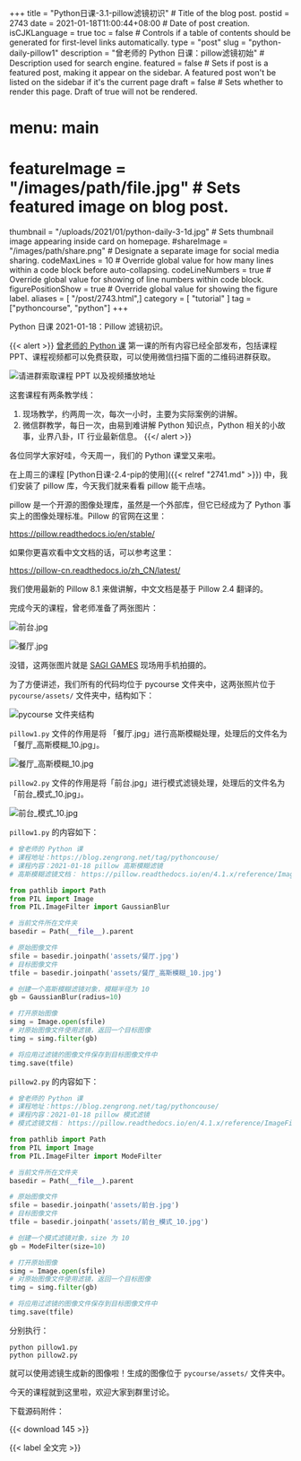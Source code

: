 +++
title = "Python日课-3.1-pillow滤镜初识" # Title of the blog post.
postid = 2743
date = 2021-01-18T11:00:44+08:00 # Date of post creation.
isCJKLanguage = true
toc = false # Controls if a table of contents should be generated for first-level links automatically.
type = "post"
slug = "python-daily-pillow1"
description = "曾老师的 Python 日课：pillow滤镜初始" # Description used for search engine.
featured = false # Sets if post is a featured post, making it appear on the sidebar. A featured post won't be listed on the sidebar if it's the current page
draft = false # Sets whether to render this page. Draft of true will not be rendered.
# menu: main
# featureImage = "/images/path/file.jpg" # Sets featured image on blog post.
thumbnail = "/uploads/2021/01/python-daily-3-1d.jpg" # Sets thumbnail image appearing inside card on homepage.
#shareImage = "/images/path/share.png" # Designate a separate image for social media sharing.
codeMaxLines = 10 # Override global value for how many lines within a code block before auto-collapsing.
codeLineNumbers = true # Override global value for showing of line numbers within code block.
figurePositionShow = true # Override global value for showing the figure label.
aliases = [ "/post/2743.html",]
category = [ "tutorial" ]
tag = ["pythoncourse", "python"]
+++

Python 日课 2021-01-18：Pillow 滤镜初识。 <!--more-->

{{< alert >}}
[曾老师的 Python 课](/tag/pythoncourse/) 第一课的所有内容已经全部发布，包括课程 PPT、课程视频都可以免费获取，可以使用微信扫描下面的二维码进群获取。

![请进群索取课程 PPT 以及视频播放地址](/uploads/2021/01/qrcode-python-course1.png)

这套课程有两条教学线：

1. 现场教学，约两周一次，每次一小时，主要为实际案例的讲解。
2. 微信群教学，每日一次，由易到难讲解 Python 知识点，Python 相关的小故事，业界八卦，IT 行业最新信息。
{{</ alert >}}

各位同学大家好哇，今天周一，我们的 Python 课堂又来啦。

在上周三的课程 [Python日课-2.4-pip的使用]({{< relref "2741.md" >}}) 中，我们安装了 pillow 库，今天我们就来看看 pillow 能干点啥。

pillow 是一个开源的图像处理库，虽然是一个外部库，但它已经成为了 Python 事实上的图像处理标准。Pillow 的官网在这里：

https://pillow.readthedocs.io/en/stable/

如果你更喜欢看中文文档的话，可以参考这里：

https://pillow-cn.readthedocs.io/zh_CN/latest/

我们使用最新的 Pillow 8.1 来做讲解，中文文档是基于 Pillow 2.4 翻译的。

完成今天的课程，曾老师准备了两张图片：

![前台.jpg](/uploads/2021/01/python-daily-3-1b.jpg)

![餐厅.jpg](/uploads/2021/01/python-daily-3-1c.jpg)

没错，这两张图片就是 [SAGI GAMES](https://sagigames.cn) 现场用手机拍摄的。

为了方便讲述，我们所有的代码均位于 pycourse 文件夹中，这两张照片位于 `pycourse/assets/` 文件夹中，结构如下：

![pycourse 文件夹结构](/uploads/2021/01/python-daily-3-1a.png)

`pillow1.py` 文件的作用是将 「餐厅.jpg」进行高斯模糊处理，处理后的文件名为「餐厅_高斯模糊_10.jpg」。

![餐厅_高斯模糊_10.jpg](/uploads/2021/01/python-daily-3-1f.jpg)

`pillow2.py` 文件的作用是将「前台.jpg」进行模式滤镜处理，处理后的文件名为「前台_模式_10.jpg」。

![前台_模式_10.jpg](/uploads/2021/01/python-daily-3-1d.jpg)

`pillow1.py` 的内容如下：

``` python
# 曾老师的 Python 课
# 课程地址：https://blog.zengrong.net/tag/pythoncouse/
# 课程内容：2021-01-18 pillow 高斯模糊滤镜
# 高斯模糊滤镜文档： https://pillow.readthedocs.io/en/4.1.x/reference/ImageFilter.html#PIL.ImageFilter.GaussianBlur

from pathlib import Path
from PIL import Image
from PIL.ImageFilter import GaussianBlur

# 当前文件所在文件夹
basedir = Path(__file__).parent

# 原始图像文件
sfile = basedir.joinpath('assets/餐厅.jpg')
# 目标图像文件
tfile = basedir.joinpath('assets/餐厅_高斯模糊_10.jpg')

# 创建一个高斯模糊滤镜对象，模糊半径为 10
gb = GaussianBlur(radius=10)

# 打开原始图像
simg = Image.open(sfile)
# 对原始图像文件使用滤镜，返回一个目标图像
timg = simg.filter(gb)

# 将应用过滤镜的图像文件保存到目标图像文件中
timg.save(tfile)
```

`pillow2.py` 的内容如下：

``` python
# 曾老师的 Python 课
# 课程地址：https://blog.zengrong.net/tag/pythoncouse/
# 课程内容：2021-01-18 pillow 模式滤镜
# 模式滤镜文档： https://pillow.readthedocs.io/en/4.1.x/reference/ImageFilter.html#PIL.ImageFilter.ModeFilter

from pathlib import Path
from PIL import Image
from PIL.ImageFilter import ModeFilter

# 当前文件所在文件夹
basedir = Path(__file__).parent

# 原始图像文件
sfile = basedir.joinpath('assets/前台.jpg')
# 目标图像文件
tfile = basedir.joinpath('assets/前台_模式_10.jpg')

# 创建一个模式滤镜对象，size 为 10
gb = ModeFilter(size=10)

# 打开原始图像
simg = Image.open(sfile)
# 对原始图像文件使用滤镜，返回一个目标图像
timg = simg.filter(gb)

# 将应用过滤镜的图像文件保存到目标图像文件中
timg.save(tfile)
```

分别执行：

``` shell
python pillow1.py 
python pillow2.py
```

就可以使用滤镜生成新的图像啦！生成的图像位于 `pycourse/assets/` 文件夹中。

今天的课程就到这里啦，欢迎大家到群里讨论。

下载源码附件：

{{< download 145 >}}

{{< label 全文完 >}}